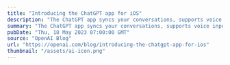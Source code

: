 ```yaml
---
title: "Introducing the ChatGPT app for iOS"
description: "The ChatGPT app syncs your conversations, supports voice input, and brings our latest model improvements to your fingertips."
summary: "The ChatGPT app syncs your conversations, supports voice input, and brings our latest model improvements to your fingertips."
pubDate: "Thu, 18 May 2023 07:00:00 GMT"
source: "OpenAI Blog"
url: "https://openai.com/blog/introducing-the-chatgpt-app-for-ios"
thumbnail: "/assets/ai-icon.png"
---
```



